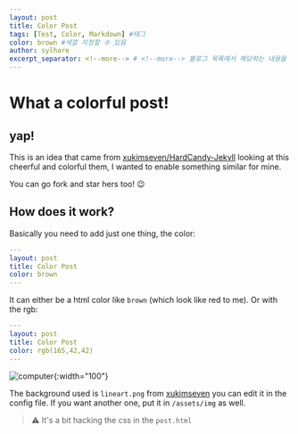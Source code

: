 ```yaml
---
layout: post
title: Color Post
tags: [Test, Color, Markdown] #태그
color: brown #색깔 지정할 수 있음
author: sylhare 
excerpt_separator: <!--more--> # <!--more--> 블로그 목록에서 해당하는 내용을 여기까지만 보여주겠다는 표시
---
```


# What a colorful post!
## yap!
This is an idea that came from [xukimseven/HardCandy-Jekyll](https://github.com/xukimseven/HardCandy-Jekyll) 
looking at this cheerful and colorful them, I wanted to enable something similar for mine.

You can go fork and star hers too! 😉

<!--more-->

## How does it work?

Basically you need to add just one thing, the color:

```yml
---
layout: post
title: Color Post
color: brown
---
```

It can either be a html color like `brown` (which look like red to me). Or with the rgb:

```yml
---
layout: post
title: Color Post
color: rgb(165,42,42)
---
```

![computer]( "/assets/img/pexels/computer.jpeg"){:width="100"}

<!-- <img src ="../../../assets/img/pexels/computer.jpeg" width="100%"> -->

The background used is `lineart.png` from [xukimseven](https://github.com/xukimseven) you can edit it in the config file. 
If you want another one, put it in `/assets/img` as well. 
> ⚠️ It's a bit hacking the css in the `post.html`


